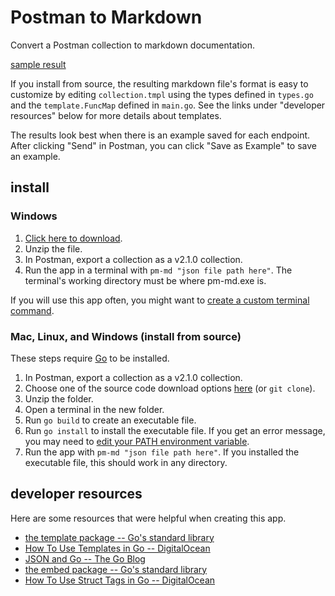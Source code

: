 # Postman to Markdown

Convert a Postman collection to markdown documentation.

[sample result](samples/calendar%20API%20v1.md)

If you install from source, the resulting markdown file's format is easy to customize by editing `collection.tmpl` using the types defined in `types.go` and the `template.FuncMap` defined in `main.go`. See the links under "developer resources" below for more details about templates.

The results look best when there is an example saved for each endpoint. After clicking "Send" in Postman, you can click "Save as Example" to save an example.

## install

### Windows

1. [Click here to download](https://github.com/wheelercj/pm-md/releases/download/v0.0.2/pm-md.zip).
2. Unzip the file.
3. In Postman, export a collection as a v2.1.0 collection.
4. Run the app in a terminal with `pm-md "json file path here"`. The terminal's working directory must be where pm-md.exe is.

If you will use this app often, you might want to [create a custom terminal command](https://wheelercj.github.io/notes/pages/20220320181252.html).

### Mac, Linux, and Windows (install from source)

These steps require [Go](https://go.dev/) to be installed.

1. In Postman, export a collection as a v2.1.0 collection.
2. Choose one of the source code download options [here](https://github.com/wheelercj/pm-md/releases) (or `git clone`).
3. Unzip the folder.
4. Open a terminal in the new folder.
5. Run `go build` to create an executable file.
6. Run `go install` to install the executable file. If you get an error message, you may need to [edit your PATH environment variable](https://go.dev/doc/tutorial/compile-install).
7. Run the app with `pm-md "json file path here"`. If you installed the executable file, this should work in any directory.

## developer resources

Here are some resources that were helpful when creating this app.

* [the template package -- Go's standard library](https://pkg.go.dev/text/template)
* [How To Use Templates in Go -- DigitalOcean](https://www.digitalocean.com/community/tutorials/how-to-use-templates-in-go)
* [JSON and Go -- The Go Blog](https://go.dev/blog/json)
* [the embed package -- Go's standard library](https://pkg.go.dev/embed)
* [How To Use Struct Tags in Go -- DigitalOcean](https://www.digitalocean.com/community/tutorials/how-to-use-struct-tags-in-go)
